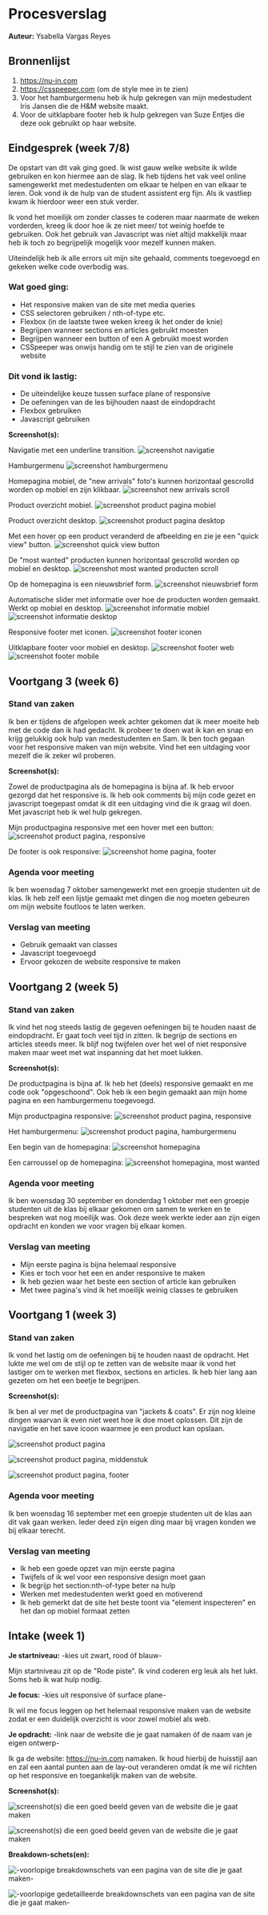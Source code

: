 # Procesverslag
**Auteur:** Ysabella Vargas Reyes

## Bronnenlijst
1. https://nu-in.com
2. https://csspeeper.com (om de style mee in te zien)
3. Voor het hamburgermenu heb ik hulp gekregen van mijn medestudent Iris Jansen die de H&M website maakt.
4. Voor de uitklapbare footer heb ik hulp gekregen van Suze Entjes die deze ook gebruikt op haar website.

## Eindgesprek (week 7/8)

De opstart van dit vak ging goed. Ik wist gauw welke website ik wilde gebruiken en kon hiermee aan de slag. Ik heb tijdens het vak veel online samengewerkt met medestudenten om elkaar te helpen en van elkaar te leren. Ook vond ik de hulp van de student assistent erg fijn. Als ik vastliep kwam ik hierdoor weer een stuk verder.

Ik vond het moeilijk om zonder classes te coderen maar naarmate de weken vorderden, kreeg ik door hoe ik ze niet meer/ tot weinig hoefde te gebruiken. Ook het gebruik van Javascript was niet altijd makkelijk maar heb ik toch zo begrijpelijk mogelijk voor mezelf kunnen maken.

Uiteindelijk heb ik alle errors uit mijn site gehaald, comments toegevoegd en gekeken welke code overbodig was.

### Wat goed ging:
- Het responsive maken van de site met media queries
- CSS selectoren gebruiken / nth-of-type etc.
- Flexbox (in de laatste twee weken kreeg ik het onder de knie)
- Begrijpen wanneer sections en articles gebruikt moesten
- Begrijpen wanneer een button of een A gebruikt moest worden
- CSSpeeper was onwijs handig om te stijl te zien van de originele website

### Dit vond ik lastig:
- De uiteindelijke keuze tussen surface plane of responsive
- De oefeningen van de les bijhouden naast de eindopdracht
- Flexbox gebruiken
- Javascript gebruiken

**Screenshot(s):**

Navigatie met een underline transition.
![screenshot navigatie](images/readme/week7-8.navigatie.png)

Hamburgermenu
![screenshot hamburgermenu](images/readme/week7-8.hamburgermenu.png)

Homepagina mobiel, de "new arrivals" foto's kunnen horizontaal gescrolld worden op mobiel en zijn klikbaar.
![screenshot new arrivals scroll](images/readme/week7-8.mobiel.home.png)

Product overzicht mobiel.
![screenshot product pagina mobiel](images/readme/week7-8.producten.mobiel.png)

Product overzicht desktop.
![screenshot product pagina desktop](images/readme/week7-8.producten.web.png)

Met een hover op een product veranderd de afbeelding en zie je een "quick view" button.
![screenshot quick view button](images/readme/week7-8.product.hover.png)

De "most wanted" producten kunnen horizontaal gescrolld worden op mobiel en desktop.
![screenshot most wanted producten scroll](images/readme/week7-8.mostwanted.scroll.png)

Op de homepagina is een nieuwsbrief form.
![screenshot nieuwsbrief form](images/readme/week7-8.newsletter.png)

Automatische slider met informatie over hoe de producten worden gemaakt. Werkt op mobiel en desktop.
![screenshot informatie mobiel](images/readme/week7-8.informatie.mobiel.png)
![screenshot informatie desktop](images/readme/week7-8.informatie.png)

Responsive footer met iconen.
![screenshot footer iconen](images/readme/week7-8.footer.redirect.png)

Uitklapbare footer voor mobiel en desktop.
![screenshot footer web](images/readme/week7-8.footer.web.png)
![screenshot footer mobile](images/readme/week7-8.footer.png)

## Voortgang 3 (week 6)

### Stand van zaken

Ik ben er tijdens de afgelopen week achter gekomen dat ik meer moeite heb met de code dan ik had gedacht. Ik probeer te doen wat ik kan en snap en krijg gelukkig ook hulp van medestudenten en Sam. Ik ben toch gegaan voor het responsive maken van mijn website. Vind het een uitdaging voor mezelf die ik zeker wil proberen.

**Screenshot(s):**

Zowel de productpagina als de homepagina is bijna af. Ik heb ervoor gezorgd dat het responsive is. Ik heb ook comments bij mijn code gezet en javascript toegepast omdat ik dit een uitdaging vind die ik graag wil doen. Met javascript heb ik wel hulp gekregen.

Mijn productpagina responsive met een hover met een button:
![screenshot product pagina, responsive](images/readme/week6.voortgang1.png)

De footer is ook responsive:
![screenshot home pagina, footer](images/readme/week6.voortgang2.png)

### Agenda voor meeting

Ik ben woensdag 7 oktober samengewerkt met een groepje studenten uit de klas. Ik heb zelf een lijstje gemaakt met dingen die nog moeten gebeuren om mijn website foutloos te laten werken.

### Verslag van meeting

- Gebruik gemaakt van classes
- Javascript toegevoegd
- Ervoor gekozen de website responsive te maken

## Voortgang 2 (week 5)

### Stand van zaken

Ik vind het nog steeds lastig de gegeven oefeningen bij te houden naast de eindopdracht. Er gaat toch veel tijd in zitten. Ik begrijp de sections en articles steeds meer. Ik blijf nog twijfelen over het wel of niet responsive maken maar weet met wat inspanning dat het moet lukken.

**Screenshot(s):**

De productpagina is bijna af. Ik heb het (deels) responsive gemaakt en me code ook "opgeschoond". Ook heb ik een begin gemaakt aan mijn home pagina en een hamburgermenu toegevoegd.

Mijn productpagina responsive:
![screenshot product pagina, responsive](images/readme/week2.voortgang1.png)

Het hamburgermenu:
![screenshot product pagina, hamburgermenu](images/readme/week2.voortgang2.png)

Een begin van de homepagina:
![screenshot homepagina](images/readme/week2.voortgang3.png)

Een carroussel op de homepagina:
![screenshot homepagina, most wanted](images/readme/week2.voortgang4.png)


### Agenda voor meeting

Ik ben woensdag 30 september en donderdag 1 oktober met een groepje studenten uit de klas bij elkaar gekomen om samen te werken en te bespreken wat nog moeilijk was. Ook deze week werkte ieder aan zijn eigen opdracht en konden we voor vragen bij elkaar komen.

### Verslag van meeting

- Mijn eerste pagina is bijna helemaal responsive
- Kies er toch voor het een en ander responsive te maken
- Ik heb gezien waar het beste een section of article kan gebruiken
- Met twee pagina's vind ik het moeilijk weinig classes te gebruiken


## Voortgang 1 (week 3)

### Stand van zaken

Ik vond het lastig om de oefeningen bij te houden naast de opdracht. Het lukte me wel om de stijl op te zetten van de website maar ik vond het lastiger om te werken met flexbox, sections en articles. Ik heb hier lang aan gezeten om het een beetje te begrijpen.

**Screenshot(s):**

Ik ben al ver met de productpagina van "jackets & coats". Er zijn nog kleine dingen waarvan ik even niet weet hoe ik doe moet oplossen. Dit zijn de navigatie en het save icoon waarmee je een product kan opslaan.

![screenshot product pagina](images/readme/week1.voortgang1.png)

![screenshot product pagina, middenstuk](images/readme/week1.voortgang2.png)

![screenshot product pagina, footer](images/readme/week1.voortgang3.png)


### Agenda voor meeting

Ik ben woensdag 16 september met een groepje studenten uit de klas aan dit vak gaan werken. Ieder deed zijn eigen ding maar bij vragen konden we bij elkaar terecht.

### Verslag van meeting

- Ik heb een goede opzet van mijn eerste pagina
- Twijfels of ik wel voor een responsive design moet gaan
- Ik begrijp het section:nth-of-type beter na hulp
- Werken met medestudenten werkt goed en motiverend
- Ik heb gemerkt dat de site het beste toont via "element inspecteren" en het dan op mobiel formaat zetten


## Intake (week 1)

**Je startniveau:** -kies uit zwart, rood óf blauw-

Mijn startniveau zit op de "Rode piste". Ik vind coderen erg leuk als het lukt. Soms heb ik wat hulp nodig.

**Je focus:** -kies uit responsive óf surface plane-

Ik wil me focus leggen op het helemaal responsive maken van de website zodat er een duidelijk overzicht is voor zowel mobiel als web.

**Je opdracht:** -link naar de website die je gaat namaken óf de naam van je eigen ontwerp-

Ik ga de website: https://nu-in.com namaken. Ik houd hierbij de huisstijl aan en zal een aantal punten aan de lay-out veranderen omdat ik me wil richten op het responsive en toegankelijk maken van de website.

**Screenshot(s):**

![screenshot(s) die een goed beeld geven van de website die je gaat maken](images/readme/product_page_nu-in.png)

![screenshot(s) die een goed beeld geven van de website die je gaat maken](images/readme/sustainable_page_nu-in.png)

**Breakdown-schets(en):**

![-voorlopige breakdownschets van een pagina van de site die je gaat maken-](images/readme/breakdown-schets1.png)

![-voorlopige gedetailleerde breakdownschets van een pagina van de site die je gaat maken-](images/readme/breakdown-schets2.png)
